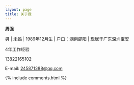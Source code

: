 ```yaml
---
layout: page
title: 关于我 
---
```



**周强**
<p>
 男 | 未婚 | 1989年12月生 | 户口：湖南邵阳 | 现居于广东深圳宝安
</p>

4年工作经验
   
13822165102

E-mail: <u>245871388@qq.com</u>


{% include comments.html %}



